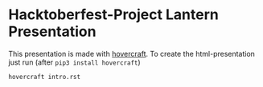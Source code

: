 # Hacktoberfest-Project Lantern Presentation

This presentation is made with [hovercraft](https://github.com/regebro/hovercraft).
To create the html-presentation just run (after `pip3 install hovercraft`)

```bash
hovercraft intro.rst
```

